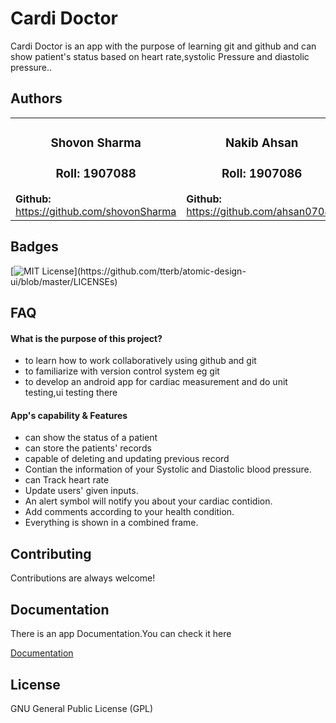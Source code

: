 
# Cardi Doctor

Cardi Doctor is an app with the purpose of learning git and github and can show 
patient's status based on heart rate,systolic Pressure and diastolic pressure..


## Authors
<table> 
   <tr>
      <td><h3 align='center'>Shovon Sharma</h3><h3 align='center'>Roll: 1907088</h3><b>Github: </b><a href="https://github.com/shovonSharma">https://github.com/shovonSharma</a></td>
      <td><h3 align='center'>Nakib Ahsan</h3><h3 align='center'>Roll: 1907086</h3><b>Github: </b><a href="https://github.com/ahsan07086">https://github.com/ahsan07086</a></td>
  </tr>
</table>



## Badges


[![MIT License](https://img.shields.io/apm/l/atomic-design-ui.svg?)](https://github.com/tterb/atomic-design-ui/blob/master/LICENSEs)

## FAQ

#### What is the purpose of this project?

- to learn how to work collaboratively using github and git
- to familiarize with version control system eg git
- to develop an android app for cardiac measurement and do unit testing,ui testing there

  

#### App's capability & Features

- can show the status of a patient
- can store the patients' records
- capable of deleting and updating previous record 
- Contian the information of your Systolic and Diastolic blood pressure.
- can Track heart rate 
- Update users' given inputs.
- An alert symbol will notify you about your cardiac contidion.
- Add comments according to your health condition.
- Everything is shown in a combined frame.

  


## Contributing

Contributions are always welcome!




## Documentation
There is an app Documentation.You can check it here

[Documentation](https://github.com/shovonSharma/CardiacRecorder/tree/main/Java%20Doc)


## License

GNU General Public License (GPL)

